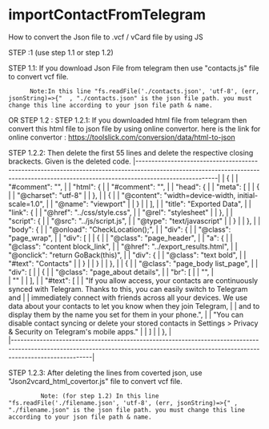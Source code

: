 # importContactFromTelegram
How to convert the Json file to .vcf / vCard file by using JS


STEP :1  (use step 1.1 or step 1.2)

STEP 1.1: If you download Json File from telegram then use "contacts.js" file to convert vcf file.

          Note:In this line "fs.readFile('./contacts.json', 'utf-8', (err, jsonString)=>{"  , "./contacts.json" is the json file path. you must change this line according to your json file path & name.

OR
STEP 1.2 :
STEP 1.2.1:  If you downloaded html file from telegram then convert this html file to json file by using online convertor.
           here is the link for online convertor : https://toolslick.com/conversion/data/html-to-json
           
STEP 1.2.2: Then delete the first 55 lines and delete the respective closing brackects.
             Given is the deleted code.
   |-------------------------------------------------------------------------------------------------------------------------------------------------------------------------------------|
   |         {                                                                                                                                                                           |
   |               "#comment": "",                                                                                                                                                       |
   |               "html": {                                                                                                                                                             |
   |                 "#comment": "",                                                                                                                                                     |
   |                 "head": {                                                                                                                                                           |
   |                   "meta": [                                                                                                                                                         |
   |                     {                                                                                                                                                               |
   |                       "@charset": "utf-8"                                                                                                                                           |
   |                     },                                                                                                                                                              |
   |                     {                                                                                                                                                               |
   |                       "@content": "width=device-width, initial-scale=1.0",                                                                                                          |
   |                       "@name": "viewport"                                                                                                                                           |
   |                     }                                                                                                                                                               |
   |                   ],                                                                                                                                                                |
   |                   "title": "Exported Data",                                                                                                                                         |
   |                   "link": {                                                                                                                                                         |
   |                     "@href": "../css/style.css",                                                                                                                                    |
   |                     "@rel": "stylesheet"                                                                                                                                            |
   |                   },                                                                                                                                                                |
   |                   "script": {                                                                                                                                                       |
   |                     "@src": "../js/script.js",                                                                                                                                      |
   |                     "@type": "text/javascript"                                                                                                                                      |
   |                   }                                                                                                                                                                 |
   |                 },                                                                                                                                                                  |
   |                 "body": {                                                                                                                                                           |
   |                   "@onload": "CheckLocation();",                                                                                                                                    |
   |                   "div": {                                                                                                                                                          |
   |                     "@class": "page_wrap",                                                                                                                                          |
   |                     "div": [                                                                                                                                                        |
   |                       {                                                                                                                                                             |
   |                         "@class": "page_header",                                                                                                                                    |
   |                         "a": {                                                                                                                                                      |
   |                           "@class": "content block_link",                                                                                                                           |
   |                           "@href": "../export_results.html",                                                                                                                        |
   |                           "@onclick": "return GoBack(this)",                                                                                                                        |
   |                           "div": {                                                                                                                                                  |
   |                             "@class": "text bold",                                                                                                                                  |
   |                             "#text": "Contacts"                                                                                                                                     |
   |                           }                                                                                                                                                         |
   |                         }                                                                                                                                                           |
   |                       },                                                                                                                                                            |
   |                       {                                                                                                                                                             |
   |                         "@class": "page_body list_page",                                                                                                                            |
   |                         "div": [                                                                                                                                                    |
   |                           {                                                                                                                                                         |
   |                             "@class": "page_about details",                                                                                                                         |
   |                             "br": [                                                                                                                                                 |
   |                               "",                                                                                                                                                   |   
   |                               ""                                                                                                                                                    |
   |                             ],                                                                                                                                                      |
   |                             "#text": [                                                                                                                                              |
   |                               "If you allow access, your contacts are continuously synced with Telegram. Thanks to this, you can easily switch to Telegram and                      |
   |                                 immediately connect with friends across all your devices. We use data about your contacts to let you know when they join Telegram,                  |
   |                                 and to display them by the name you set for them in your phone.",                                                                                   |
   |                               "You can disable contact syncing or delete your stored contacts in Settings > Privacy & Security on Telegram's mobile apps."                          |
   |                            ]                                                                                                                                                        |
   |                           },                                                                                                                                                        |         
   |-------------------------------------------------------------------------------------------------------------------------------------------------------------------------------------|                         
                              
 STEP 1.2.3: After deleting the lines from coverted json, use "Json2vcard_html_covertor.js" file to convert vcf file.
 
             Note: (for step 1.2) In this line "fs.readFile('./filename.json', 'utf-8', (err, jsonString)=>{" ,  "./filename.json" is the json file path. you must change this line according to your json file path & name.
